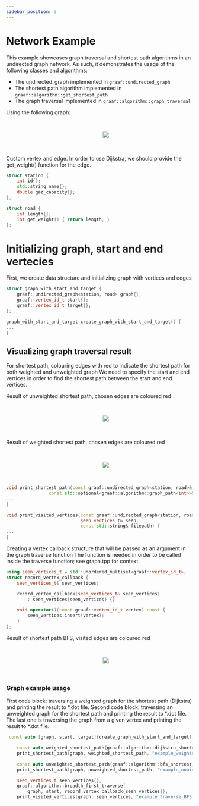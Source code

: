 ```yaml
---
sidebar_position: 3
---
```


# Network Example
This example showcases graph traversal and shortest path algorithms in an undirected graph network. As such, it demonstrates the usage of the following classes and algorithms:
- The undirected_graph implemented in `graaf::undirected_graph`
- The shortest path algorithm implemented in `graaf::algorithm::get_shortest_path`
- The graph traversal implemented in `graaf::algorithm::graph_traversal`

Using the following graph:

<pre>
<p align="center">
    <img src={require("/static/img/examples/example_usage.png").default}></img>
</p>
</pre>

Custom vertex and edge. In order to use Dijkstra, we should provide the get_weight() function for the edge.

```c++
struct station {
    int id{};
	std::string name{};
    double gaz_capacity{};
};

struct road {
	int length{};
    int get_weight() { return length; }
};
```

# Initializing graph, start and end vertecies
First, we create data structure and initializing graph with vertices and edges

```c++
struct graph_with_start_and_target {
    graaf::undirected_graph<station, road> graph{};
    graaf::vertex_id_t start{};
    graaf::vertex_id_t target{};
};

graph_with_start_and_target create_graph_with_start_and_target() {
...
}
```

## Visualizing graph traversal result
For shortest path, colouring edges with red to indicate the shortest path for both weighted and unweighted graph
We need to specify the start and end vertices in order to find the shortest path between the start and end vertices.

Result of unweighted shortest path, chosen edges are coloured red
<pre>
<p align="center">
    <img src={require("/static/img/examples/example_shortest_path_unweighted.png").default}></img>
</p>
</pre>

Result of weighted shortest path, chosen edges are coloured red
<pre>
<p align="center">
    <img src={require("/static/img/examples/example_shortest_path_weighted.png").default}></img>
</p>
</pre>

```c++
void print_shortest_path(const graaf::undirected_graph<station, road>& graph,
                const std::optional<graaf::algorithm::graph_path<int>>& path, const std::string & filepath) {
...
}

void print_visited_vertices(const graaf::undirected_graph<station, road>& graph,
                            seen_vertices_t& seen,
                            const std::string& filepath) {
...
}
```

Creating a vertex callback structure that will be passed as an argument in the graph traverse function
The function is needed in order to be called inside the traverse function; see graph.tpp for context.

```c++
using seen_vertices_t = std::unordered_multiset<graaf::vertex_id_t>;
struct record_vertex_callback {
    seen_vertices_t& seen_vertices;

    record_vertex_callback(seen_vertices_t& seen_vertices)
        : seen_vertices{seen_vertices} {}

    void operator()(const graaf::vertex_id_t vertex) const {
        seen_vertices.insert(vertex);
    }
};
```

Result of shortest path BFS, visited edges are coloured red
<pre>
<p align="center">
    <img src={require("/static/img/examples/example_traversed_graph_BFS.png").default}></img>
</p>
</pre>

### Graph example usage
First code block: traversing a weighted graph for the shortest path (Dijkstra) and printing the result to *.dot file.
Second code block: traversing an unweighted graph for the shortest path and printing the result to *.dot file.
The last one is traversing the graph from a given vertex and printing the result to *.dot file.

```c++
 const auto [graph, start, target]{create_graph_with_start_and_target()};

    const auto weighted_shortest_path{graaf::algorithm::dijkstra_shortest_path(graph, start, target)};
    print_shortest_path(graph, weighted_shortest_path, "example_weighted_graph.dot");

    const auto unweighted_shortest_path{graaf::algorithm::bfs_shortest_path(graph, start, target)};
    print_shortest_path(graph, unweighted_shortest_path, "example_unwieghted_graph.dot");

    seen_vertices_t seen_vertices{};
    graaf::algorithm::breadth_first_traverse(
        graph, start, record_vertex_callback{seen_vertices});
    print_visited_vertices(graph, seen_vertices, "example_traverse_BFS_graph.dot");
```
